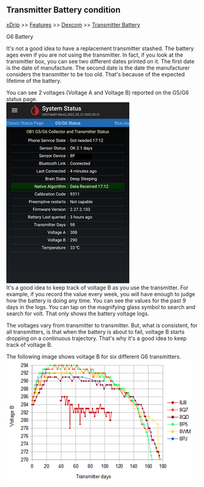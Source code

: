 ## Transmitter Battery condition
[xDrip](../README.md) >> [Features](./Features_page) >> [Dexcom](./Dexcom_page) >> [Transmitter Battery](./Battery-condition)
  
G6 Battery  
  
It's not a good idea to have a replacement transmitter stashed.  The battery ages even if you are not using the transmitter.  In fact, if you look at the transmitter box, you can see two different dates printed on it.  The first date is the date of manufacture.  The second date is the date the manufacturer considers the transmitter to be too old.  That's because of the expected lifetime of the battery.  
  
You can see 2 voltages (Voltage A and Voltage B) reported on the G5/G6 status page.  
![](./images/system-status-pg.png)  
It's a good idea to keep track of voltage B as you use the transmitter.  For example, if you record the value every week, you will have enough to judge how the battery is doing any time.  You can see the values for the past 9 days in the logs.  You can tap on the magnifying glass symbol to search and search for volt.  That only shows the battery voltage logs.   

The voltages vary from transmitter to transmitter.  But, what is consistent, for all transmitters, is that when the battery is about to fail, voltage B starts dropping on a continuous trajectory.  That's why it's a good idea to keep track of voltage B.  

The following image shows voltage B for six different G6 transmitters.  
![](./images/voltage_b_trend.png)  
